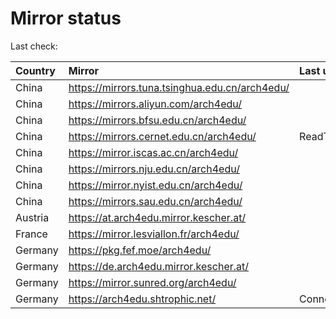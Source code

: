 <script src="./time.js"></script>
# Mirror status
Last check: <script type="text/javascript">localize(1752952782.6055753);</script>

|Country|Mirror|Last update|
|:------|:-----|:----------|
|China|https://mirrors.tuna.tsinghua.edu.cn/arch4edu/|<script type="text/javascript">localize(1752907695);</script>|
|China|https://mirrors.aliyun.com/arch4edu/|<script type="text/javascript">localize(1752907695);</script>|
|China|https://mirrors.bfsu.edu.cn/arch4edu/|<script type="text/javascript">localize(1752907695);</script>|
|China|https://mirrors.cernet.edu.cn/arch4edu/|ReadTimeout|
|China|https://mirror.iscas.ac.cn/arch4edu/|<script type="text/javascript">localize(1752907695);</script>|
|China|https://mirrors.nju.edu.cn/arch4edu/|<script type="text/javascript">localize(1752821473);</script>|
|China|https://mirror.nyist.edu.cn/arch4edu/|<script type="text/javascript">localize(1752907695);</script>|
|China|https://mirrors.sau.edu.cn/arch4edu/|<script type="text/javascript">localize(1752259981);</script>|
|Austria|https://at.arch4edu.mirror.kescher.at/|<script type="text/javascript">localize(1752907695);</script>|
|France|https://mirror.lesviallon.fr/arch4edu/|<script type="text/javascript">localize(1752907695);</script>|
|Germany|https://pkg.fef.moe/arch4edu/|<script type="text/javascript">localize(1752907695);</script>|
|Germany|https://de.arch4edu.mirror.kescher.at/|<script type="text/javascript">localize(1752907695);</script>|
|Germany|https://mirror.sunred.org/arch4edu/|<script type="text/javascript">localize(1752907695);</script>|
|Germany|https://arch4edu.shtrophic.net/|ConnectionError|

<script src="./tablefilter/tablefilter.js"></script>
<script src="./table.js"></script>